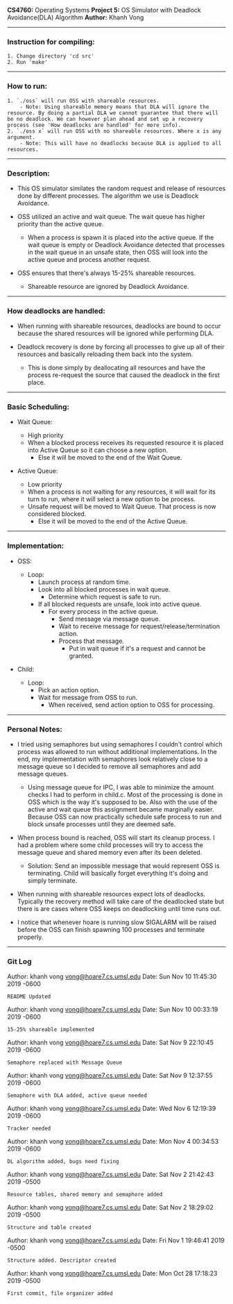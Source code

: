 **CS4760:**	    Operating Systems
**Project 5:**	OS Simulator with Deadlock Avoidance(DLA) Algorithm
**Author:**	    Khanh Vong

-------------------------------------------------------------------------------

### Instruction for compiling:

	1. Change directory 'cd src'
	2. Run 'make'

-------------------------------------------------------------------------------

### How to run:

	1. `./oss` will run OSS with shareable resources.
		- Note: Using shareable memory means that DLA will ignore the resource. By doing a partial DLA we cannot guarantee that there will be no deadlock. We can however plan ahead and set up a recovery process (see 'How deadlocks are handled' for more info).
	2. `./oss x` will run OSS with no shareable resources. Where x is any argument.
		- Note: This will have no deadlocks because DLA is applied to all resources.

-------------------------------------------------------------------------------

### Description:
- This OS simulator similates the random request and release of resources done by different processes. The algorithm we use is Deadlock Avoidance. 

- OSS utilized an active and wait queue. The wait queue has higher priority than the active queue.
    - When a process is spawn it is placed into the active queue.  If the wait queue is empty or Deadlock Avoidance detected that processes in the wait queue in an unsafe state, then OSS will look into the active queue and process another request.

- OSS ensures that there's always 15-25% shareable resources.
    - Shareable resource are ignored by Deadlock Avoidance.

-------------------------------------------------------------------------------

### How deadlocks are handled:
- When running with shareable resources, deadlocks are bound to occur because the shared resources will be ignored while performing DLA.

- Deadlock recovery is done by forcing all processes to give up all of their resources and basically reloading them back into the system.
    - This is done simply by deallocating all resources and have the process re-request the source that caused the deadlock in the first place.

-------------------------------------------------------------------------------

### Basic Scheduling:
- Wait Queue:
    - High priority
    - When a blocked process receives its requested resource it is placed into Active Queue so it can choose a new option.
        - Else it will be moved to the end of the Wait Queue.

- Active Queue:
    - Low priority
    - When a process is not waiting for any resources, it will wait for its turn to run, where it will select a new option to be process.
    - Unsafe request will be moved to Wait Queue. That process is now considered blocked.
        - Else it will be moved to the end of the Active Queue.

-------------------------------------------------------------------------------

### Implementation:
- OSS:
    - Loop:
        - Launch process at random time.
        - Look into all blocked processes in wait queue.
            - Determine which request is safe to run.
        - If all blocked requests are unsafe, look into active queue.
            - For every process in the active queue.
                - Send message via message queue.
                - Wait to receive message for request/release/termination
                action.
                - Process that message.
                    - Put in wait queue if it's a request and cannot be
                    granted.

- Child:
    - Loop:
        - Pick an action option.
        - Wait for message from OSS to run.
            - When received, send action option to OSS for processing.
    
-------------------------------------------------------------------------------
		
### Personal Notes:
- I tried using semaphores but using semaphores I couldn't control which process was allowed to run without additional implementations.  In the end, my implementation with semaphores look relatively close to a message queue so I decided to remove all semaphores and add message queues.
    - Using message queue for IPC, I was able to minimize the amount checks I had to perform in child.c. Most of the processing is done in OSS which is the way it's supposed to be. Also with the use of the active and wait queue this assignment became marginally easier.  Because OSS can now practically schedule safe process to run and block unsafe processes until they are deemed safe.

- When process bound is reached, OSS will start its cleanup process.  I had a problem where some child processes will try to access the message queue and shared memory even after its been deleted.
    - Solution: Send an impossible message that would represent OSS is terminating. Child will basically forget everything it's doing and simply terminate.

- When running with shareable resources expect lots of deadlocks. Typically the recovery method will take care of the deadlocked state but there is are cases where OSS keeps on deadlocking until time runs out.

- I notice that whenever hoare is running slow SIGALARM will be raised before the OSS can finish spawning 100 processes and terminate properly.

-------------------------------------------------------------------------------

### Git Log

Author: khanh vong <vong@hoare7.cs.umsl.edu>
Date:   Sun Nov 10 11:45:30 2019 -0600

    README Updated

Author: khanh vong <vong@hoare7.cs.umsl.edu>
Date:   Sun Nov 10 00:33:19 2019 -0600

    15-25% shareable implemented

Author: khanh vong <vong@hoare7.cs.umsl.edu>
Date:   Sat Nov 9 22:10:45 2019 -0600

    Semaphore replaced with Message Queue

Author: khanh vong <vong@hoare7.cs.umsl.edu>
Date:   Sat Nov 9 12:37:55 2019 -0600

    Semaphore with DLA added, active queue needed

Author: khanh vong <vong@hoare7.cs.umsl.edu>
Date:   Wed Nov 6 12:19:39 2019 -0600

    Tracker needed

Author: khanh vong <vong@hoare7.cs.umsl.edu>
Date:   Mon Nov 4 00:34:53 2019 -0600

    DL algorithm added, bugs need fixing

Author: khanh vong <vong@hoare7.cs.umsl.edu>
Date:   Sat Nov 2 21:42:43 2019 -0500

    Resource tables, shared memory and semaphore added

Author: khanh vong <vong@hoare7.cs.umsl.edu>
Date:   Sat Nov 2 18:29:02 2019 -0500

    Structure and table created

Author: khanh vong <vong@hoare7.cs.umsl.edu>
Date:   Fri Nov 1 19:46:41 2019 -0500

    Structure added. Descriptor created

Author: khanh vong <vong@hoare7.cs.umsl.edu>
Date:   Mon Oct 28 17:18:23 2019 -0500

    First commit, file organizer added
